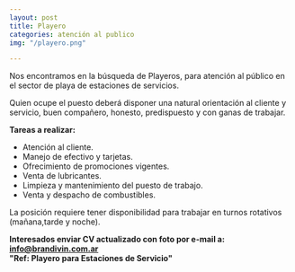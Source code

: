 ```yaml
---
layout: post
title: Playero
categories: atención al publico
img: "/playero.png"

---
```

Nos encontramos en la búsqueda de Playeros, para atención al público en el sector de playa de estaciones de servicios.

Quien ocupe el puesto deberá disponer una natural orientación al cliente y servicio, buen compañero, honesto, predispuesto y con ganas de trabajar.

**Tareas a realizar:**

* Atención al cliente.
* Manejo de efectivo y tarjetas.
* Ofrecimiento de promociones vigentes.
* Venta de lubricantes.
* Limpieza y mantenimiento del puesto de trabajo.
* Venta y despacho de combustibles.

La posición requiere tener disponibilidad para trabajar en turnos rotativos (mañana,tarde y noche).

**Interesados enviar CV actualizado con foto por e-mail a: info@brandivin.com.ar  
"Ref: Playero para Estaciones de Servicio"**